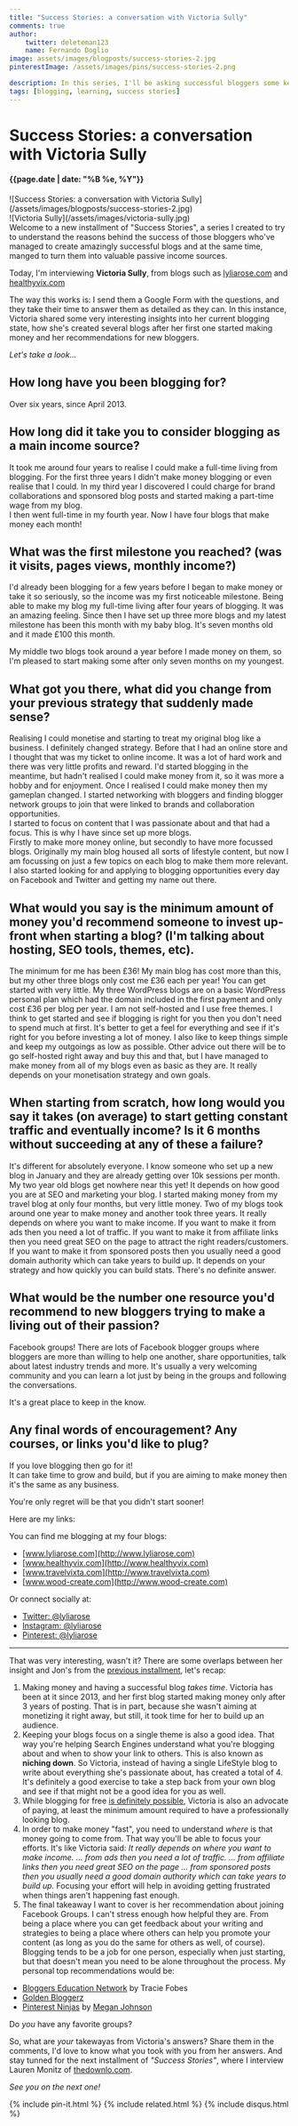 ```yaml
---
title: "Success Stories: a conversation with Victoria Sully"
comments: true
author:
    twitter: deleteman123
    name: Fernando Doglio
image: assets/images/blogposts/success-stories-2.jpg
pinterestImage: /assets/images/pins/success-stories-2.png

description: In this series, I'll be asking successful bloggers some key questions to try to understand the mistery behind their success. If you're just starting this might be a great opportunity to learn from the great ones! Today I'm interviewing Victoria Sully from lyliarose.com.
tags: [blogging, learning, success stories]
---
```


# Success Stories: a conversation with Victoria Sully
#### {{page.date | date: "%B %e, %Y"}}

<div class="post-header-img" markdown="1">
![Success Stories: a conversation with Victoria Sully](/assets/images/blogposts/success-stories-2.jpg)
</div>



<div class="about-with-picture" markdown="1">
![Victoria Sully](/assets/images/victoria-sully.jpg)
</div>
Welcome to a new installment of "Success Stories", a series I created to try to understand the reasons behind the success of those bloggers who've managed to create amazingly successful blogs and at the same time, manged to turn them into valuable passive income sources.

Today, I'm interviewing **Victoria Sully**, from blogs such as [lyliarose.com](http://lyliarose.com) and [healthyvix.com](http://healthyvix.com)

The way this works is: I send them a Google Form with the questions, and they take their time to answer them as detailed as they can. In this instance, Victoria shared some very interesting insights into her current blogging state, how she's created several blogs after her first one started making money and her recommendations for new bloggers. 

<p class="clear"/>

_Let's take a look..._

## How long have you been blogging for?	
Over six years, since April 2013.

## How long did it take you to consider blogging as a main income source?	
It took me around four years to realise I could make a full-time living from blogging.  For the first three years I didn't make money blogging or even realise that I could.  In my third year I discovered I could charge for brand collaborations and sponsored blog posts and started making a part-time wage from my blog.  
I then went full-time in my fourth year.  Now I have four blogs that make money each month!

## What was the first milestone you reached? (was it visits, pages views, monthly income?)	
I'd already been blogging for a few years before I began to make money or take it so seriously, so the income was my first noticeable milestone.  Being able to make my blog my full-time living after four years of blogging.  It was an amazing feeling.
Since then I have set up three more blogs and my latest milestone has been this month with my baby blog.  It's seven months old and it made £100 this month.  

My middle two blogs took around a year before I made money on them, so I'm pleased to start making some after only seven months on my youngest.

## What got you there, what did you change from your previous strategy that suddenly made sense?	
Realising I could monetise and starting to treat my original blog like a business.  I definitely changed strategy.  Before that I had an online store and I thought that was my ticket to online income.  It was a lot of hard work and there was very little profits and reward.  I'd started blogging in the meantime, but hadn't realised I could make money from it, so it was more a hobby and for enjoyment.
Once I realised I could make money then my gameplan changed.  I started networking with bloggers and finding blogger network groups to join that were linked to brands and collaboration opportunities.  
I started to focus on content that I was passionate about and that had a focus.  This is why I have since set up more blogs.  
Firstly to make more money online, but secondly to have more focussed blogs.  Originally my main blog housed all sorts of lifestyle content, but now I am focussing on just a few topics on each blog to make them more relevant.
I also started looking for and applying to blogging opportunities every day on Facebook and Twitter and getting my name out there.

## What would you say is the minimum amount of money  you'd recommend someone to invest up-front when starting a blog? (I'm talking about hosting, SEO tools, themes, etc).	
The minimum for me has been £36!  My main blog has cost more than this, but my other three blogs only cost me £36 each per year!
You can get started with very little.  My three WordPress blogs are on a basic WordPress personal plan which had the domain included in the first payment and only cost £36 per blog per year.  I am not self-hosted and I use free themes.
I think to get started and see if blogging is right for you then you don't need to spend much at first.  It's better to get a feel for everything and see if it's right for you before investing a lot of money.
I also like to keep things simple and keep my outgoings as low as possible.
Other advice out there will be to go self-hosted right away and buy this and that, but I have managed to make money from all of my blogs even as basic as they are.  It really depends on your monetisation strategy and own goals.

## When starting from scratch, how long would  you say it takes (on average) to start getting constant traffic and eventually income? Is it 6 months without succeeding at any of these a failure?	
It's different for absolutely everyone.  I know someone who set up a new blog in January and they are already getting over 10k sessions per month.  My two year old blogs get nowhere near this yet!  It depends on how good you are at SEO and marketing your blog.
I started making money from my travel blog at only four months, but very little money.  Two of my blogs took around one year to make money and another took three years.
It really depends on where you want to make income.  If you want to make it from ads then you need a lot of traffic.  If you want to make it from affiliate links then you need great SEO on the page to attract the right readers/customers.  If you want to make it from sponsored posts then you usually need a good domain authority which can take years to build up.
It depends on your strategy and how quickly you can build stats.  There's no definite answer.


## What would be the number one resource you'd recommend to new bloggers trying to make a living out of their passion?	
Facebook groups!  There are lots of Facebook blogger groups where bloggers are more than willing to help one another, share opportunities, talk about latest industry trends and more.  It's usually a very welcoming community and you can learn a lot just by being in the groups and following the conversations.  

It's a great place to keep in the know.


## Any final words of encouragement? Any courses, or links you'd like to plug?
If you love blogging then go for it!  
It can take time to grow and build, but if you are aiming to make money then it's the same as any business.  

You're only regret will be that you didn't start sooner!

Here are my links:

You can find me blogging at my four blogs: 
- [www.lyliarose.com](http://www.lyliarose.com)
- [www.healthyvix.com](http://www.healthyvix.com)
- [www.travelvixta.com](http://www.travelvixta.com)
- [www.wood-create.com](http://www.wood-create.com)

Or connect socially at:
- [Twitter: @lyliarose](http://www.twitter.com/lyliarose)
- [Instagram: @lyliarose](http://www.instagram.com/lyliarose)
- [Pinterest: @lyliarose](http://www.pinterest.com/lyliarose)

---

That was very interesting, wasn't it? There are some overlaps between her insight and Jon's from the [previous installment](https://www.mywritingcorner.net/2019/07/05/success-stories-jon-dykstra.html), let's recap:

1. Making money and having a successful blog _takes time_. Victoria has been at it since 2013, and her first blog started making money only after 3 years of posting. That is in part, because she wasn't aiming at monetizing it right away, but still, it took time for her to build up an audience.
2. Keeping your blogs focus on a single theme is also a good idea. That way you're helping Search Engines understand what you're blogging about and when to show your link to others. This is also known as **niching down**. So Victoria, instead of having a single LifeStyle blog to write about everything she's passionate about, has created a total of 4. It's definitely a good exercise to take a step back from your own blog and see if that might not be a good idea for you as well.
3. While blogging for free [is definitely possible](https://www.mywritingcorner.net/2019/06/18/blog-for-free.html), Victoria is also an advocate of paying, at least the minimum amount required to have a professionally looking blog.
4. In order to make money "fast", you need to understand _where_ is that money going to come from. That way you'll be able to focus your efforts. It's like Victoria said: _It really depends on where you want to make income.  ... from ads then you need a lot of traffic.  ... from affiliate links then you need great SEO on the page ... from sponsored posts then you usually need a good domain authority which can take years to build up._ Focusing your effort will help in avoiding getting frustrated when things aren't happening fast enough.
5. The final takeaway I want to cover is her recommendation about joining Facebook Groups. I can't stress enough how helpful they are. From being a place where you can get feedback about your writing and strategies to being a place where others can help you promote your content (as long as you do the same for others as well, of course). Blogging tends to be a job for one person, especially when just starting, but that doesn't mean you need to be alone throughout the process. My personal top recommendations would be:
* [Bloggers Education Network](https://www.facebook.com/groups/bloggereducationnetwork/) by Tracie Fobes
* [Golden Bloggerz](https://www.facebook.com/groups/GoldenBloggerz/)
* [Pinterest Ninjas](https://www.facebook.com/groups/186066155263994/) by [Megan Johnson](http://lovefamilyhealth.com)

Do _you_ have any favorite groups?

So, what are _your_ takewayas from Victoria's answers? Share them in the comments, I'd love to know what you took with you from her answers.
And stay tunned for the next installment of _"Success Stories"_, where I interview Lauren Monitz of [thedownlo.com](https://thedownlo.com).

_See you on the next one!_

<div class="sharethis-inline-share-buttons"></div>
                        
{% include pin-it.html %}
{% include related.html %}
{% include disqus.html %}